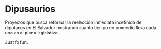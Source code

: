 Dipusaurios
===========

Proyectos que busca reformar la reelección inmediata indefinida de diputados en El Salvador mostrando cuanto tiempo en promedio lleva cada uno en el pleno legislativo.

Just fo fun.
